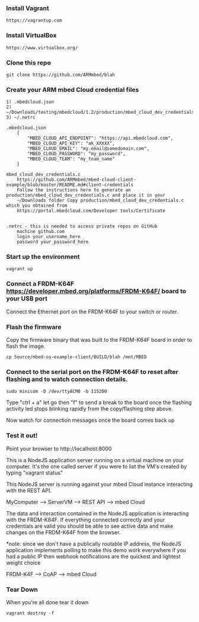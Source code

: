 ### Install Vagrant

    https://vagrantup.com

### Install VirtualBox

    https://www.virtualbox.org/

### Clone this repo
    git clone https://github.com/ARMmbed/blah

### Create your ARM mbed Cloud credential files

    1) .mbedcloud.json
    2) ~/Downloads/testing/mbedcloud/1.2/production/mbed_cloud_dev_credentials.c
    3) ~/.netrc

    .mbedcloud.json
        {
            "MBED_CLOUD_API_ENDPOINT": "https://api.mbedcloud.com",
            "MBED_CLOUD_API_KEY": "ak_XXXXX",
            "MBED_CLOUD_EMAIL": "my.email@somedomain.com",
            "MBED_CLOUD_PASSWORD": "my_password",
            "MBED_CLOUD_TEAM": "my_team_name"
        }

    mbed_cloud_dev_credentials.c
        https://github.com/ARMmbed/mbed-cloud-client-example/blob/master/README.md#client-credentials
        Follow the instructions here to generate an production/mbed_cloud_dev_credentials.c and place it in your
        ~/Downloads folder Copy production/mbed_cloud_dev_credentials.c which you obtained from
        https://portal.mbedcloud.com/Developer tools/Certificate


    .netrc - this is needed to access private repos on GitHub
        machine github.com
        login your_username_here
        password your_password_here


### Start up the environment
   
    vagrant up

### Connect a FRDM-K64F https://developer.mbed.org/platforms/FRDM-K64F/ board to your USB port

Connect the Ethernet port on the FRDM-K64F to your switch or router.

### Flash the firmware

Copy the firmware binary that was built to the FRDM-K64F board in order
to flash the image.

    cp Source/mbed-os-example-client/BUILD/blah /mnt/MBED

### Connect to the serial port on the FRDM-K64F to reset after flashing and to watch connection details.

    sudo minicom -D /dev/ttyACM0 -b 115200

Type "ctrl + a" let go then "f" to send a break to the board once the
flashing activity led stops blinking rapidly from the copy/flashing step
above.

Now watch for connection messages once the board comes back up

### Test it out!

Point your browser to http://localhost:8000

This is a NodeJS application server running on a virtual machine on
your computer.  It's the one called server if you were to list the VM's
created by typing "vagrant status"

This NodeJS server is running against your mbed Cloud instance interacting
with the REST API.

MyComputer --> ServerVM --> REST API --> mbed Cloud

The data and interaction contained in the NodeJS application is interacting
with the FRDM-K64F.  If everything connected correctly and your credentials
are valid you should be able to see active data and make changes on the
FRDM-K64F from the browser.

*note: since we don't have a publically routable IP address, the NodeJS
       application implements polling to make this demo work everywhere
       if you had a public IP then webhook notifications are the quickest
       and lightest weight choice

FRDM-K4F --> CoAP --> mbed Cloud

### Tear Down

When you're all done tear it down

    vagrant destroy -f
